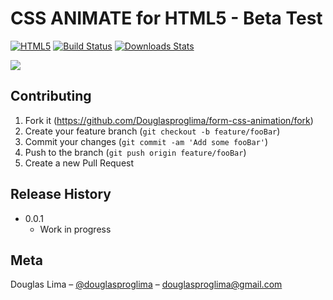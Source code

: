 # CSS ANIMATE for HTML5 - Beta Test
[![HTML5][npm-image]][npm-url]
[![Build Status][travis-image]][travis-url]
[![Downloads Stats][npm-downloads]][npm-url]

![](https://media.giphy.com/media/1zJaB28JqGw3m/giphy.gif)



## Contributing

1. Fork it (<https://github.com/Douglasproglima/form-css-animation/fork>)
2. Create your feature branch (`git checkout -b feature/fooBar`)
3. Commit your changes (`git commit -am 'Add some fooBar'`)
4. Push to the branch (`git push origin feature/fooBar`)
5. Create a new Pull Request

## Release History

* 0.0.1
    * Work in progress

## Meta

Douglas Lima – [@douglasproglima](https://twitter.com/douglasproglima) – douglasproglima@gmail.com

<!-- Markdown link & img dfn's -->
[npm-image]: https://img.shields.io/npm/v/datadog-metrics.svg?style=flat-square
[npm-url]: https://npmjs.org/package/datadog-metrics
[npm-downloads]: https://img.shields.io/npm/dm/datadog-metrics.svg?style=flat-square
[travis-image]: https://img.shields.io/travis/dbader/node-datadog-metrics/master.svg?style=flat-square
[travis-url]: https://travis-ci.org/dbader/node-datadog-metrics
[wiki]: https://github.com/douglasproglima/form-css-animation/wiki